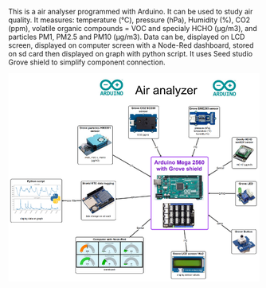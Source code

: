 This is a air analyser programmed with Arduino. It can be used to study air quality.
It measures: temperature (°C), pressure (hPa), Humidity (%), CO2 (ppm), volatile organic compounds = VOC and specialy HCHO (µg/m3), and particles PM1, PM2.5 and PM10 (µg/m3).
Data can be,  displayed on LCD screen, displayed on computer screen with a Node-Red dashboard, stored on sd card then displayed on graph with python script.
It uses Seed studio Grove shield to simplify component connection.

![](carte-english.png)


